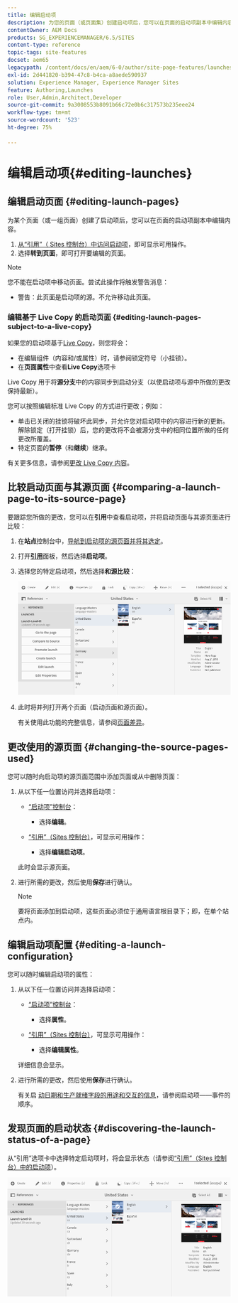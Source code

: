 ```yaml
---
title: 编辑启动项
description: 为您的页面（或页面集）创建启动项后，您可以在页面的启动项副本中编辑内容。
contentOwner: AEM Docs
products: SG_EXPERIENCEMANAGER/6.5/SITES
content-type: reference
topic-tags: site-features
docset: aem65
legacypath: /content/docs/en/aem/6-0/author/site-page-features/launches
exl-id: 2d441820-b394-47c8-b4ca-a8aede590937
solution: Experience Manager, Experience Manager Sites
feature: Authoring,Launches
role: User,Admin,Architect,Developer
source-git-commit: 9a3008553b8091b66c72e0b6c317573b235eee24
workflow-type: tm+mt
source-wordcount: '523'
ht-degree: 75%

---
```


# 编辑启动项{#editing-launches}

## 编辑启动页面 {#editing-launch-pages}

为某个页面（或一组页面）创建了启动项后，您可以在页面的启动项副本中编辑内容。

1. [从“引用”（ Sites 控制台）中访问启动项](/help/sites-authoring/launches.md#launches-in-references-sites-console)，即可显示可用操作。
1. 选择&#x200B;**转到页面**，即可打开要编辑的页面。

>[!NOTE]
>
>您不能在启动项中移动页面。尝试此操作将触发警告消息：
>
>* 警告：此页面是启动项的源。不允许移动此页面。

### 编辑基于 Live Copy 的启动页面 {#editing-launch-pages-subject-to-a-live-copy}

如果您的启动项基于[Live Copy](/help/sites-administering/msm.md)，则您将会：

* 在编辑组件（内容和/或属性）时，请参阅锁定符号（小挂锁）。
* 在&#x200B;**页面属性**&#x200B;中查看&#x200B;**Live Copy**&#x200B;选项卡

Live Copy 用于将&#x200B;**&#x200B;源分支&#x200B;**&#x200B;中的内容同步到启动分支（以使启动项与源中所做的更改保持最新）。

您可以按照编辑标准 Live Copy 的方式进行更改；例如：

* 单击已关闭的挂锁将破坏此同步，并允许您对启动项中的内容进行新的更新。 解除锁定（打开挂锁）后，您的更改将不会被源分支中的相同位置所做的任何更改所覆盖。
* 特定页面的&#x200B;**暂停**（和&#x200B;**继续**）继承。

有关更多信息，请参阅[更改 Live Copy 内容](/help/sites-administering/msm-livecopy.md#changing-live-copy-content)。

## 比较启动页面与其源页面 {#comparing-a-launch-page-to-its-source-page}

要跟踪您所做的更改，您可以在&#x200B;**引用**&#x200B;中查看启动项，并将启动页面与其源页面进行比较：

1. 在&#x200B;**站点**&#x200B;控制台中，[导航到启动项的源页面并将其选定](/help/sites-authoring/basic-handling.md#viewingandselectingyourresources)。
1. 打开&#x200B;**[引用](/help/sites-authoring/basic-handling.md#references)**&#x200B;面板，然后选择&#x200B;**启动项**。
1. 选择您的特定启动项，然后选择&#x200B;**和源比较**：

   ![screen-shot_2019-03-05at121952](assets/screen-shot_2019-03-05at121952.png)

1. 此时将并列打开两个页面（启动页面和源页面）。

   有关使用此功能的完整信息，请参阅[页面差异](/help/sites-authoring/page-diff.md)。

## 更改使用的源页面 {#changing-the-source-pages-used}

您可以随时向启动项的源页面范围中添加页面或从中删除页面：

1. 从以下任一位置访问并选择启动项：

   * [“启动项”控制台](/help/sites-authoring/launches.md#the-launches-console)：

      * 选择&#x200B;**编辑**。

   * [“引用”（Sites 控制台）](/help/sites-authoring/launches.md#launches-in-references-sites-console)，可显示可用操作：

      * 选择&#x200B;**编辑启动项**。

   此时会显示源页面。

1. 进行所需的更改，然后使用&#x200B;**保存**&#x200B;进行确认。

   >[!NOTE]
   >
   >要将页面添加到启动项，这些页面必须位于通用语言根目录下；即，在单个站点内。

## 编辑启动项配置 {#editing-a-launch-configuration}

您可以随时编辑启动项的属性：

1. 从以下任一位置访问并选择启动项：

   * [“启动项”控制台](/help/sites-authoring/launches.md#the-launches-console)：

      * 选择&#x200B;**属性**。

   * [“引用”（Sites 控制台）](/help/sites-authoring/launches.md#launches-in-references-sites-console)，可显示可用操作：

      * 选择&#x200B;**编辑属性**。

   详细信息会显示。

1. 进行所需的更改，然后使用&#x200B;**保存**&#x200B;进行确认。

   有关启 [动日期和生产就绪字段的用途和交互的信息](/help/sites-authoring/launches.md#launches-the-order-of-events)**&#x200B;**&#x200B;**&#x200B;** ，请参阅启动项——事件的顺序。

## 发现页面的启动状态 {#discovering-the-launch-status-of-a-page}

从“引用”选项卡中选择特定启动项时，将会显示状态（请参阅[“引用”（Sites 控制台）中的启动项](/help/sites-authoring/launches.md#launches-in-references-sites-console)）。

![screen-shot_2019-03-05at121901](assets/screen-shot_2019-03-05at121901.png)

